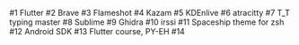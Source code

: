 #1	Flutter
#2	Brave
#3	Flameshot
#4	Kazam
#5	KDEnlive
#6	atracitty
#7	T_T typing master
#8	Sublime
#9	Ghidra
#10	irssi
#11	Spaceship theme for zsh
#12 Android SDK
#13	Flutter course, PY-EH
#14	
